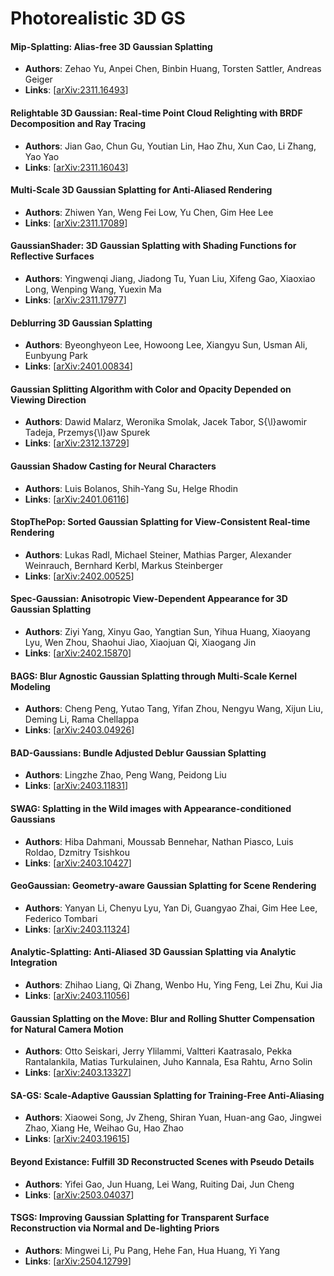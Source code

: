 # Photorealistic 3D GS

#### Mip-Splatting: Alias-free 3D Gaussian Splatting
- **Authors**: Zehao Yu, Anpei Chen, Binbin Huang, Torsten Sattler, Andreas Geiger
- **Links**: [[arXiv:2311.16493](https://arxiv.org/abs/2311.16493)]

#### Relightable 3D Gaussian: Real-time Point Cloud Relighting with BRDF Decomposition and Ray Tracing
- **Authors**: Jian Gao, Chun Gu, Youtian Lin, Hao Zhu, Xun Cao, Li Zhang, Yao Yao
- **Links**: [[arXiv:2311.16043](https://arxiv.org/abs/2311.16043)]

#### Multi-Scale 3D Gaussian Splatting for Anti-Aliased Rendering
- **Authors**: Zhiwen Yan, Weng Fei Low, Yu Chen, Gim Hee Lee
- **Links**: [[arXiv:2311.17089](https://arxiv.org/abs/2311.17089)]

#### GaussianShader: 3D Gaussian Splatting with Shading Functions for Reflective Surfaces
- **Authors**: Yingwenqi Jiang, Jiadong Tu, Yuan Liu, Xifeng Gao, Xiaoxiao Long, Wenping Wang, Yuexin Ma
- **Links**: [[arXiv:2311.17977](https://arxiv.org/abs/2311.17977)]

#### Deblurring 3D Gaussian Splatting
- **Authors**: Byeonghyeon Lee, Howoong Lee, Xiangyu Sun, Usman Ali, Eunbyung Park
- **Links**: [[arXiv:2401.00834](https://arxiv.org/abs/2401.00834)]

#### Gaussian Splitting Algorithm with Color and Opacity Depended on Viewing Direction
- **Authors**: Dawid Malarz, Weronika Smolak, Jacek Tabor, S{\l}awomir Tadeja, Przemys{\l}aw Spurek
- **Links**: [[arXiv:2312.13729](https://arxiv.org/abs/2312.13729)]

#### Gaussian Shadow Casting for Neural Characters
- **Authors**: Luis Bolanos, Shih-Yang Su, Helge Rhodin
- **Links**: [[arXiv:2401.06116](https://arxiv.org/abs/2401.06116)]

#### StopThePop: Sorted Gaussian Splatting for View-Consistent Real-time Rendering
- **Authors**: Lukas Radl, Michael Steiner, Mathias Parger, Alexander Weinrauch, Bernhard Kerbl, Markus Steinberger
- **Links**: [[arXiv:2402.00525](https://arxiv.org/abs/2402.00525)]

#### Spec-Gaussian: Anisotropic View-Dependent Appearance for 3D Gaussian Splatting
- **Authors**: Ziyi Yang, Xinyu Gao, Yangtian Sun, Yihua Huang, Xiaoyang Lyu, Wen Zhou, Shaohui Jiao, Xiaojuan Qi, Xiaogang Jin
- **Links**: [[arXiv:2402.15870](https://arxiv.org/abs/2402.15870)]

#### BAGS: Blur Agnostic Gaussian Splatting through Multi-Scale Kernel Modeling
- **Authors**: Cheng Peng, Yutao Tang, Yifan Zhou, Nengyu Wang, Xijun Liu, Deming Li, Rama Chellappa
- **Links**: [[arXiv:2403.04926](https://arxiv.org/abs/2403.04926)]

#### BAD-Gaussians: Bundle Adjusted Deblur Gaussian Splatting
- **Authors**: Lingzhe Zhao, Peng Wang, Peidong Liu
- **Links**: [[arXiv:2403.11831](https://arxiv.org/abs/2403.11831)]

#### SWAG: Splatting in the Wild images with Appearance-conditioned Gaussians
- **Authors**: Hiba Dahmani, Moussab Bennehar, Nathan Piasco, Luis Roldao, Dzmitry Tsishkou
- **Links**: [[arXiv:2403.10427](https://arxiv.org/abs/2403.10427)]

#### GeoGaussian: Geometry-aware Gaussian Splatting for Scene Rendering
- **Authors**: Yanyan Li, Chenyu Lyu, Yan Di, Guangyao Zhai, Gim Hee Lee, Federico Tombari
- **Links**: [[arXiv:2403.11324](https://arxiv.org/abs/2403.11324)]

#### Analytic-Splatting: Anti-Aliased 3D Gaussian Splatting via Analytic Integration
- **Authors**: Zhihao Liang, Qi Zhang, Wenbo Hu, Ying Feng, Lei Zhu, Kui Jia
- **Links**: [[arXiv:2403.11056](https://arxiv.org/abs/2403.11056)]

#### Gaussian Splatting on the Move: Blur and Rolling Shutter Compensation for Natural Camera Motion
- **Authors**: Otto Seiskari, Jerry Ylilammi, Valtteri Kaatrasalo, Pekka Rantalankila, Matias Turkulainen, Juho Kannala, Esa Rahtu, Arno Solin
- **Links**: [[arXiv:2403.13327](https://arxiv.org/abs/2403.13327)]

#### SA-GS: Scale-Adaptive Gaussian Splatting for Training-Free Anti-Aliasing
- **Authors**: Xiaowei Song, Jv Zheng, Shiran Yuan, Huan-ang Gao, Jingwei Zhao, Xiang He, Weihao Gu, Hao Zhao
- **Links**: [[arXiv:2403.19615](https://arxiv.org/abs/2403.19615)]

#### Beyond Existance: Fulfill 3D Reconstructed Scenes with Pseudo Details
- **Authors**: Yifei Gao, Jun Huang, Lei Wang, Ruiting Dai, Jun Cheng
- **Links**: [[arXiv:2503.04037](https://arxiv.org/abs/2503.04037)]

#### TSGS: Improving Gaussian Splatting for Transparent Surface Reconstruction via Normal and De-lighting Priors
- **Authors**: Mingwei Li, Pu Pang, Hehe Fan, Hua Huang, Yi Yang
- **Links**: [[arXiv:2504.12799](https://arxiv.org/abs/2504.12799)]



